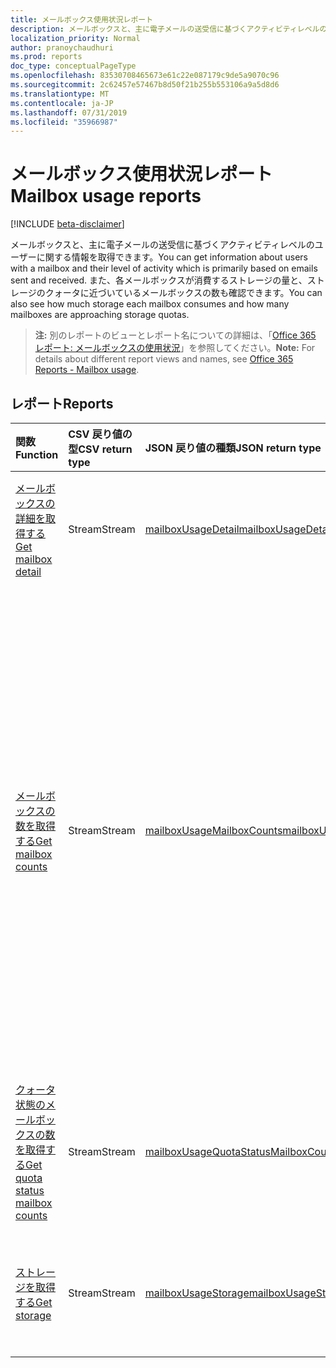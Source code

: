 ```yaml
---
title: メールボックス使用状況レポート
description: メールボックスと、主に電子メールの送受信に基づくアクティビティレベルのユーザーに関する情報を取得できます。 また、各メールボックスが消費するストレージの量と、ストレージのクォータに近づいているメールボックスの数も確認できます。
localization_priority: Normal
author: pranoychaudhuri
ms.prod: reports
doc_type: conceptualPageType
ms.openlocfilehash: 83530708465673e61c22e087179c9de5a9070c96
ms.sourcegitcommit: 2c62457e57467b8d50f21b255b553106a9a5d8d6
ms.translationtype: MT
ms.contentlocale: ja-JP
ms.lasthandoff: 07/31/2019
ms.locfileid: "35966987"
---
```

# <a name="mailbox-usage-reports"></a><span data-ttu-id="e16f6-104">メールボックス使用状況レポート</span><span class="sxs-lookup"><span data-stu-id="e16f6-104">Mailbox usage reports</span></span>

[!INCLUDE [beta-disclaimer](../../includes/beta-disclaimer.md)]

<span data-ttu-id="e16f6-105">メールボックスと、主に電子メールの送受信に基づくアクティビティレベルのユーザーに関する情報を取得できます。</span><span class="sxs-lookup"><span data-stu-id="e16f6-105">You can get information about users with a mailbox and their level of activity which is primarily based on emails sent and received.</span></span> <span data-ttu-id="e16f6-106">また、各メールボックスが消費するストレージの量と、ストレージのクォータに近づいているメールボックスの数も確認できます。</span><span class="sxs-lookup"><span data-stu-id="e16f6-106">You can also see how much storage each mailbox consumes and how many mailboxes are approaching storage quotas.</span></span>

> <span data-ttu-id="e16f6-107">**注:** 別のレポートのビューとレポート名についての詳細は、「[Office 365 レポート: メールボックスの使用状況](https://support.office.com/client/Mailbox-usage-beffbe01-ce2d-4614-9ae5-7898868e2729)」を参照してください。</span><span class="sxs-lookup"><span data-stu-id="e16f6-107">**Note:** For details about different report views and names, see [Office 365 Reports - Mailbox usage](https://support.office.com/client/Mailbox-usage-beffbe01-ce2d-4614-9ae5-7898868e2729).</span></span>

## <a name="reports"></a><span data-ttu-id="e16f6-108">レポート</span><span class="sxs-lookup"><span data-stu-id="e16f6-108">Reports</span></span>

| <span data-ttu-id="e16f6-109">関数</span><span class="sxs-lookup"><span data-stu-id="e16f6-109">Function</span></span>                                 | <span data-ttu-id="e16f6-110">CSV 戻り値の型</span><span class="sxs-lookup"><span data-stu-id="e16f6-110">CSV return type</span></span> | <span data-ttu-id="e16f6-111">JSON 戻り値の種類</span><span class="sxs-lookup"><span data-stu-id="e16f6-111">JSON return type</span></span>                         | <span data-ttu-id="e16f6-112">説明</span><span class="sxs-lookup"><span data-stu-id="e16f6-112">Description</span></span>                              |
| :--------------------------------------- | :-------------- | :--------------------------------------- | ---------------------------------------- |
| [<span data-ttu-id="e16f6-113">メールボックスの詳細を取得する</span><span class="sxs-lookup"><span data-stu-id="e16f6-113">Get mailbox detail</span></span>](../api/reportroot-getmailboxusagedetail.md) | <span data-ttu-id="e16f6-114">Stream</span><span class="sxs-lookup"><span data-stu-id="e16f6-114">Stream</span></span>          | [<span data-ttu-id="e16f6-115">mailboxUsageDetail</span><span class="sxs-lookup"><span data-stu-id="e16f6-115">mailboxUsageDetail</span></span>](../resources/mailboxusagedetail.md) | <span data-ttu-id="e16f6-116">メールボックスの使用状況に関する詳細を取得します。</span><span class="sxs-lookup"><span data-stu-id="e16f6-116">Get details about mailbox usage.</span></span>         |
| [<span data-ttu-id="e16f6-117">メールボックスの数を取得する</span><span class="sxs-lookup"><span data-stu-id="e16f6-117">Get mailbox counts</span></span>](../api/reportroot-getmailboxusagemailboxcounts.md) | <span data-ttu-id="e16f6-118">Stream</span><span class="sxs-lookup"><span data-stu-id="e16f6-118">Stream</span></span>          | [<span data-ttu-id="e16f6-119">mailboxUsageMailboxCounts</span><span class="sxs-lookup"><span data-stu-id="e16f6-119">mailboxUsageMailboxCounts</span></span>](../resources/mailboxusagemailboxcounts.md) | <span data-ttu-id="e16f6-120">組織内のユーザー メールボックスの合計数と、レポート期間中の各日にアクティブなメールボックス数を取得します。</span><span class="sxs-lookup"><span data-stu-id="e16f6-120">Get the total number of user mailboxes in your organization and how many are active each day of the reporting period.</span></span> <span data-ttu-id="e16f6-121">メールボックスは、ユーザーが何らかの電子メールを送信するか、読んだ場合にアクティブとみなされます。</span><span class="sxs-lookup"><span data-stu-id="e16f6-121">A mailbox is considered active if the user sent or read any email.</span></span> |
| [<span data-ttu-id="e16f6-122">クォータ状態のメールボックスの数を取得する</span><span class="sxs-lookup"><span data-stu-id="e16f6-122">Get quota status mailbox counts</span></span>](../api/reportroot-getmailboxusagequotastatusmailboxcounts.md) | <span data-ttu-id="e16f6-123">Stream</span><span class="sxs-lookup"><span data-stu-id="e16f6-123">Stream</span></span>          | [<span data-ttu-id="e16f6-124">mailboxUsageQuotaStatusMailboxCounts</span><span class="sxs-lookup"><span data-stu-id="e16f6-124">mailboxUsageQuotaStatusMailboxCounts</span></span>](../resources/mailboxusagequotastatusmailboxcounts.md) | <span data-ttu-id="e16f6-125">各クォータ カテゴリのユーザーのメールボックス数を取得します。</span><span class="sxs-lookup"><span data-stu-id="e16f6-125">Get the count of user mailboxes in each quota category.</span></span> |
| [<span data-ttu-id="e16f6-126">ストレージを取得する</span><span class="sxs-lookup"><span data-stu-id="e16f6-126">Get storage</span></span>](../api/reportroot-getmailboxusagestorage.md) | <span data-ttu-id="e16f6-127">Stream</span><span class="sxs-lookup"><span data-stu-id="e16f6-127">Stream</span></span>          | [<span data-ttu-id="e16f6-128">mailboxUsageStorage</span><span class="sxs-lookup"><span data-stu-id="e16f6-128">mailboxUsageStorage</span></span>](../resources/mailboxusagestorage.md) | <span data-ttu-id="e16f6-129">組織で使用されているストレージの量を取得します。</span><span class="sxs-lookup"><span data-stu-id="e16f6-129">Get the amount of storage used in your organization.</span></span> |
